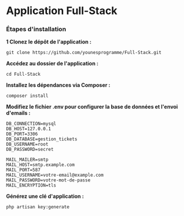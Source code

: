 # Application Full-Stack

### Étapes d'installation

**1 Clonez le dépôt de l'application :**
```
git clone https://github.com/younesprogramme/Full-Stack.git
```
**Accédez au dossier de l'application :**
```
cd Full-Stack
```
**Installez les dépendances via Composer :**
```
composer install
```
**Modifiez le fichier .env pour configurer la base de données et l'envoi d'emails :**
```
DB_CONNECTION=mysql
DB_HOST=127.0.0.1
DB_PORT=3306
DB_DATABASE=gestion_tickets
DB_USERNAME=root
DB_PASSWORD=secret

MAIL_MAILER=smtp
MAIL_HOST=smtp.example.com
MAIL_PORT=587
MAIL_USERNAME=votre-email@example.com
MAIL_PASSWORD=votre-mot-de-passe
MAIL_ENCRYPTION=tls

```
**Générez une clé d'application :**
```
php artisan key:generate
```
